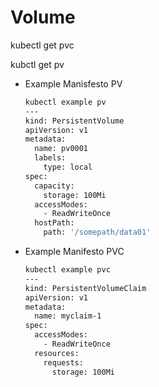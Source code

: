 # Volume

kubectl get pvc

kubctl get pv

- Example Manisfesto PV
    
    ```bash
    kubectl example pv     
    ---
    kind: PersistentVolume
    apiVersion: v1
    metadata:
      name: pv0001
      labels:
        type: local
    spec:
      capacity:
        storage: 100Mi
      accessModes:
        - ReadWriteOnce
      hostPath:
        path: '/somepath/data01'
    ```
    
- Example Manifesto PVC
    
    ```bash
    kubectl example pvc
    ---
    kind: PersistentVolumeClaim
    apiVersion: v1
    metadata:
      name: myclaim-1
    spec:
      accessModes:
        - ReadWriteOnce
      resources:
        requests:
          storage: 100Mi
    ```
